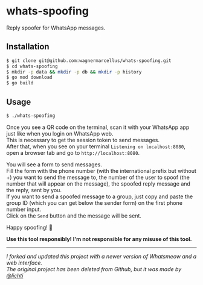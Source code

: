# whats-spoofing

Reply spoofer for WhatsApp messages.

## Installation

```bash
$ git clone git@github.com:wagnermarcellus/whats-spoofing.git
$ cd whats-spoofing
$ mkdir -p data && mkdir -p db && mkdir -p history
$ go mod download
$ go build
```

## Usage

```bash
$ ./whats-spoofing
```

Once you see a QR code on the terminal, scan it with your WhatsApp app just like when you login on WhatsApp web. \
This is necessary to get the session token to send messages. \
After that, when you see on your terminal `Listening on localhost:8080`, open a browser tab and go to `http://localhost:8080`.

You will see a form to send messages. \
Fill the form with the phone number (with the international prefix but without +) you want to send the message to, the number of the user to spoof (the number that will appear on the message), the spoofed reply message and the reply, sent by you. \
If you want to send a spoofed message to a group, just copy and paste the group ID (which you can get below the sender form) on the first phone number input. \
Click on the `Send` button and the message will be sent.

Happy spoofing! 🎉

**Use this tool responsibly! I'm not responsible for any misuse of this tool.**

---

*I forked and updated this project with a newer version of Whatsmeow and a web interface.* \
*The original project has been deleted from Github, but it was made by [@lichti](https://github.com/lichti/)*
